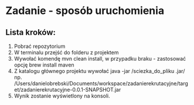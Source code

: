 # Zadanie - sposób uruchomienia
## Lista kroków:
1. Pobrać repozytorium
2. W terminalu przejść do folderu z projektem
3. Wywołać komendę mvn clean install, w przypadku braku - zastosować opcję brew install maven
4. Z katalogu głównego projektu wywołać java -jar /sciezka_do_pliku .jar/ np. /Users/danielobrebski/Documents/workspace/zadanierekrutacyjne/target/zadanierekrutacyjne-0.0.1-SNAPSHOT.jar
5. Wynik zostanie wyświetlony na konsoli.
